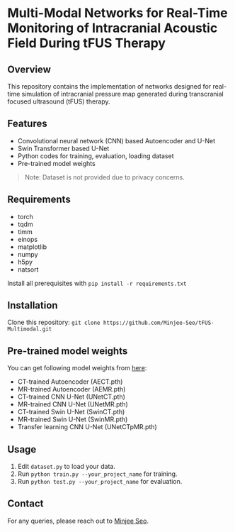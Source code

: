 # Multi-Modal Networks for Real-Time Monitoring of Intracranial Acoustic Field During tFUS Therapy

## Overview
This repository contains the implementation of networks designed for real-time simulation of intracranial pressure map generated during transcranial focused ultrasound (tFUS) therapy.

## Features
- Convolutional neural network (CNN) based Autoencoder and U-Net
- Swin Transformer based U-Net
- Python codes for training, evaluation, loading dataset
- Pre-trained model weights
> Note: Dataset is not provided due to privacy concerns.

## Requirements
- torch
- tqdm
- timm
- einops
- matplotlib
- numpy
- h5py
- natsort

Install all prerequisites with `pip install -r requirements.txt`

## Installation
Clone this repository: `git clone https://github.com/Minjee-Seo/tFUS-Multimodal.git`

## Pre-trained model weights
You can get following model weights from [here](https://drive.google.com/file/d/1pE-xqcxV8AOtBDFlODUCiRsf2kdIvwIs/view?usp=sharing):

- CT-trained Autoencoder (AECT.pth)
- MR-trained Autoencoder (AEMR.pth)
- CT-trained CNN U-Net (UNetCT.pth)
- MR-trained CNN U-Net (UNetMR.pth)
- CT-trained Swin U-Net (SwinCT.pth)
- MR-trained Swin U-Net (SwinMR.pth)
- Transfer learning CNN U-Net (UNetCTpMR.pth)

## Usage
1. Edit `dataset.py` to load your data.
2. Run `python train.py --your_project_name` for training.
3. Run `python test.py --your_project_name` for evaluation.

## Contact
For any queries, please reach out to [Minjee Seo](islandz@yonsei.ac.kr).
